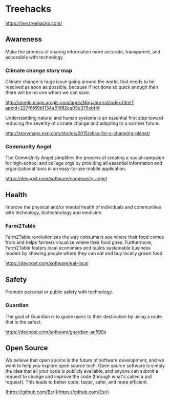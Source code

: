 # Treehacks

https://live.treehacks.com/

## Awareness

Make the process of sharing information more accurate, transparent, and accessible with technology

### Climate change story map

Climate change is huge issue going around the world, that needs to be resolved as soon as possible, because if not done so quick enough then there will be no one whom we can save.

http://onedu.maps.arcgis.com/apps/MapJournal/index.html?appid=227f6f69b1134a31862ca03e379ebf4f

Understanding natural and human systems is an essential first step toward reducing the severity of climate change and adapting to a warmer future.

http://storymaps.esri.com/stories/2015/atlas-for-a-changing-planet/

### Community Angel

The CommUnity Angel simplifies the process of creating a social campaign for high-school and college orgs by providing all essential information and organizational tools in an easy-to-use mobile application.

https://devpost.com/software/community-angel

## Health

Improve the physical and/or mental health of individuals and communities with technology, biotechnology and medicine.

### Farm2Table

Farm2Table revolutionizes the way consumers see where their food comes from and helps farmers visualize where their food goes. Furthermore, Farm2Table fosters local economies and builds sustainable business models by showing people where they can eat and buy locally grown food.

https://devpost.com/software/eat-local

## Safety

Promote personal or public safety with technology.

### Guardian

The goal of Guardian is to guide users to their destination by using a route that is the safest.

https://devpost.com/software/guardian-an598s

## Open Source

We believe that open source is the future of software development, and we want to help you explore open source tech. Open source software is simply the idea that all your code is publicly available, and anyone can submit a request to change and improve the code (through what's called a pull request). This leads to better code: faster, safer, and more efficient.

[https://github.com/Esri](https://github.com/Esri)
